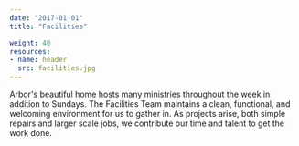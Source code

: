 ```yaml
---
date: "2017-01-01"
title: "Facilities"

weight: 40
resources:
- name: header
  src: facilities.jpg
---
```


Arbor's beautiful home hosts many ministries throughout the week in addition to Sundays. The Facilities Team maintains a clean, functional, and welcoming environment for us to gather in. As projects arise, both simple repairs and larger scale jobs, we contribute our time and talent to get the work done.

